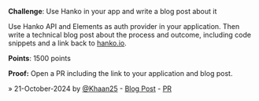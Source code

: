 **Challenge**: Use Hanko in your app and write a blog post about it

Use Hanko API and Elements as auth provider in your application. Then write a technical blog post about the process and outcome, including code snippets and a link back to [hanko.io](https://hanko.io).

**Points**: 1500 points

**Proof:** Open a PR including the link to your application and blog post.


» 21-October-2024 by [@Khaan25](https://github.com/Khaan25) - [Blog Post](https://medium.com/@ziaurzai/shipping-a-nextjs-app-in-1day-with-hanko-auth-elements-task-tracker-4b8c7040bb6e) - [PR](https://github.com/teamhanko/hanko/pull/1842)
